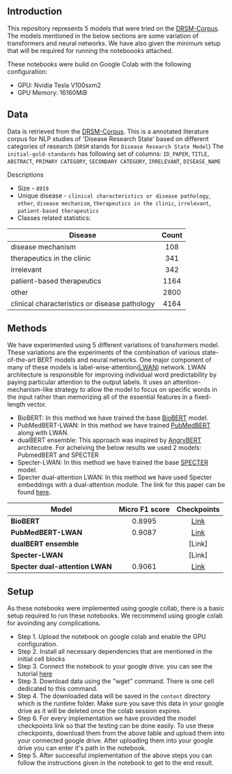 ## Introduction
This repository represents 5 models that were tried on the [DRSM-Corpus](https://github.com/chanzuckerberg/DRSM-corpus). The models mentioned in the below sections are some variation of transformers and neural networks. We have also given the minimum setup that will be required for running the noteboooks attached. 

These notebooks were build on Google Colab with the following configuration:

* GPU: Nvidia Tesla V100sxm2  
* GPU Memory: 16160MiB



## Data
Data is retrieved from the [DRSM-Corpus](https://github.com/chanzuckerberg/DRSM-corpus). This is a annotated literature corpus for NLP studies of 'Disease Research State' based on different categories of research (`DRSM` stands for `Disease Research State Model`)
The `initial-gold-standards` has following set of columns:
  `ID_PAPER`, `TITLE`, `ABSTRACT`, `PRIMARY CATEGORY`, `SECONDARY CATEGORY`, `IRRELEVANT`, `DISEASE_NAME`

Descriptions
* Size - `8919`
* Unique disease - `clinical characteristics or disease pathology`, `other`, `disease mechanism`, `therapeutics in the clinic`, `irrelevant`, `patient-based therapeutics`
* Classes related statistics:

| Disease                                       | Count |
|-----------------------------------------------|:-----:|
| disease mechanism                             | 108   |
| therapeutics in the clinic                    | 341   |
| irrelevant                                    | 342   |
| patient-based therapeutics                    | 1164  |     
| other                                         | 2800  |
| clinical characteristics or disease pathology | 4164  |


## Methods

We have experimented using 5 different variations of transformers model. These variations are the experiments of the combination of various state-of-the-art BERT models and neural networks. One major component of many of these models is label-wise-attention([LWAN](https://aclanthology.org/D18-1508/)) network. LWAN architecture is responsible for improving individual word predictability by paying particular attention to the output labels. It uses an attention-mechanism-like strategy to allow the model to focus on specific words in the input rather than memorizing all of the essential features in a fixed-length vector.


* BioBERT: In this method we have trained the base [BioBERT](https://huggingface.co/dmis-lab/biobert-v1.1) model. 
* PubMedBERT-LWAN: In this method we have trained [PubMedBERT](https://huggingface.co/microsoft/BiomedNLP-PubMedBERT-base-uncased-abstract-fulltext) along with LWAN.
* dualBERT ensemble: This approach was inspired by [AngryBERT](https://arxiv.org/abs/2103.11800) architecutre. For acheiving the below results we used 2 models: PubmedBERT and SPECTER
* Specter-LWAN: In this method we have trained the base [SPECTER](https://huggingface.co/allenai/specter) model.
* Specter dual-attention LWAN: In this method we have used Specter embeddings with a dual-attention module. The link for this paper can be found [here](https://biocreative.bioinformatics.udel.edu/media/store/files/2021/TRACK5_pos_5_BC7_submission_188.pdf).

| Model                               | Micro F1 score |  Checkpoints  |                       
|-------------------------------------|:--------------:|:-------------:|
| **BioBERT**                         |     0.8995     |     [Link](https://drive.google.com/file/d/1-hJESlTPM8St15hESS5-6hKeqnROJF_H/view?usp=sharing)     |     
| **PubMedBERT-LWAN**                 |     0.9087     |     [Link](https://drive.google.com/file/d/1-pP49V3cF9PsBxrOkEZNx8DS6lbkNmmF/view?usp=sharing)     |
| **dualBERT ensemble**               |                |     [Link]                                                                                         |
| **Specter-LWAN**                    |                |     [Link]                                                                                         |
| **Specter dual-attention LWAN**     |     0.9061     |     [Link](https://drive.google.com/file/d/1-pP49V3cF9PsBxrOkEZNx8DS6lbkNmmF/view?usp=sharing)     |

## Setup

As these notebooks were implemented using google collab, there is a basic setup required to run these notebooks. We recommend using google colab for avoinding any complications.

* Step 1. Upload the notebook on google colab and enable the GPU configuration.
* Step 2. Install all necessary dependencies that are mentioned in the initial cell blocks
* Step 3. Connect the notebook to your google drive. you can see the tutorial [here](https://colab.research.google.com/notebooks/io.ipynb)
* Step 3. Download data using the "wget" command. There is one cell dedicated to this command. 
* Step 4. The downloaded data will be saved in the `content` directory which is the runtime folder. Make sure you save this data in your google drive as it will be deleted once the colab session expires.
* Step 6. For every implementation we have provided the model checkpoints link so that the testing can be done easily. To use these checkpoints, download them from the above table and upload them into your connected google drive. After uploading them into your google drive you can enter it's path in the notebook.
* Step 5. After successful implementation of the above steps you can follow the instructions given in the notebook to get to the end result.
